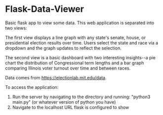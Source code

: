 # Flask-Data-Viewer
Basic flask app to view some data.
This web application is separated into two views:

The first view displays a line graph with any state's senate, house, or presidential election results over time. Users select the state and race via a dropdown and the graph updates to reflect the selection.

The second view is a basic dashboard with two interesting insights--a pie chart the distribution of Congressional term lengths and a bar graph comparing Illinois voter turnout over time and between races.

Data comes from https://electionlab.mit.edu/data.

To access the application:
1. Run the server by navigating to the directory and running:
"python3 main.py" (or whatever version of python you have)
2. Navigate to the localhost URL flask is configured to show
